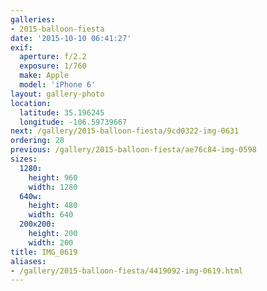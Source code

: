 ```yaml
---
galleries:
- 2015-balloon-fiesta
date: '2015-10-10 06:41:27'
exif:
  aperture: f/2.2
  exposure: 1/760
  make: Apple
  model: 'iPhone 6'
layout: gallery-photo
location:
  latitude: 35.196245
  longitude: -106.59739667
next: /gallery/2015-balloon-fiesta/9cd0322-img-0631
ordering: 28
previous: /gallery/2015-balloon-fiesta/ae76c84-img-0598
sizes:
  1280:
    height: 960
    width: 1280
  640w:
    height: 480
    width: 640
  200x200:
    height: 200
    width: 200
title: IMG_0619
aliases:
- /gallery/2015-balloon-fiesta/4419092-img-0619.html
---
```


